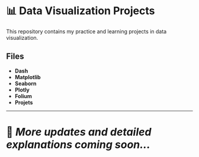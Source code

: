# 📊 Data Visualization Projects

This repository contains my practice and learning projects in data visualization.

## Files
- **Dash** 
- **Matplotlib**   
- **Seaborn**
- **Plotly**
- **Folium**
- **Projets**

---

# 🚀 *More updates and detailed explanations coming soon...*
